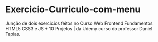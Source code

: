 # Exercicio-Curriculo-com-menu
 Junção de dois exercicios feitos no Curso Web Frontend Fundamentos HTML5 CSS3 e JS + 10 Projetos | da Udemy curso do professor Daniel Tapias.
